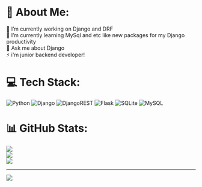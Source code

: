 # 💫 About Me:
🔭 I’m currently working on Django and DRF<br>🌱 I’m currently learning MySql and etc like new packages for my Django productivity<br>💬 Ask me about Django<br>⚡ i'm junior backend developer!


# 💻 Tech Stack:
![Python](https://img.shields.io/badge/python-3670A0?style=for-the-badge&logo=python&logoColor=ffdd54) ![Django](https://img.shields.io/badge/django-%23092E20.svg?style=for-the-badge&logo=django&logoColor=white) ![DjangoREST](https://img.shields.io/badge/DJANGO-REST-ff1709?style=for-the-badge&logo=django&logoColor=white&color=ff1709&labelColor=gray) ![Flask](https://img.shields.io/badge/flask-%23000.svg?style=for-the-badge&logo=flask&logoColor=white) ![SQLite](https://img.shields.io/badge/sqlite-%2307405e.svg?style=for-the-badge&logo=sqlite&logoColor=white) ![MySQL](https://img.shields.io/badge/mysql-%2300f.svg?style=for-the-badge&logo=mysql&logoColor=white)
# 📊 GitHub Stats:
![](https://github-readme-stats.vercel.app/api?username=nooryghost&theme=merko&hide_border=false&include_all_commits=false&count_private=true)<br/>
![](https://github-readme-streak-stats.herokuapp.com/?user=nooryghost&theme=merko&hide_border=false)<br/>
![](https://github-readme-stats.vercel.app/api/top-langs/?username=nooryghost&theme=merko&hide_border=false&include_all_commits=false&count_private=true&layout=compact)

---
[![](https://visitcount.itsvg.in/api?id=nooryghost&icon=5&color=0)](https://visitcount.itsvg.in)

<!-- Proudly created with GPRM ( https://gprm.itsvg.in ) -->
